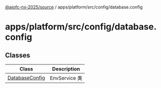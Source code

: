 [@aiofc-nx-2025/source](../../../../../index.md) / apps/platform/src/config/database.config

# apps/platform/src/config/database.config

## Classes

| Class | Description |
| ------ | ------ |
| [DatabaseConfig](classes/DatabaseConfig.md) | EnvService 类 |
